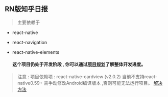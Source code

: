 ## RN版知乎日报

> 主要依赖于  
* react-native
* react-navigation 
* react-native-elements 


  #### 这个项目仍处于开发阶段 , 你可以通过[项目规划](https://github.com/liganghui/react-native-zhihuDaily/projects/2)了解整体开发进度。  
  


> 注意 :
     项目依赖项 : react-native-cardview (v2.0.2) 当前不支持react-native0.59+  需手动修改Android编译版本 ,否则可能无法运行项目。 [解决方法](https://github.com/Kishanjvaghela/react-native-cardview/issues/40)
    

